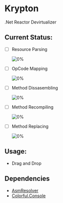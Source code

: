 # Krypton
.Net Reactor Devirtualizer

Current Status:
---------------
- [ ] Resource Parsing  

  ![0%](https://progress-bar.dev/0)

- [ ] OpCode Mapping  

  ![0%](https://progress-bar.dev/0)

- [ ] Method Dissasembling  

  ![0%](https://progress-bar.dev/0)

- [ ] Method Recompiling

  ![0%](https://progress-bar.dev/0)

- [ ] Method Replacing     

  ![0%](https://progress-bar.dev/0)


Usage:
------
- Drag and Drop

Dependencies
------------
- [AsmResolver](https://github.com/Washi1337/AsmResolver)
- [Colorful.Console](https://github.com/tomakita/Colorful.Console)
